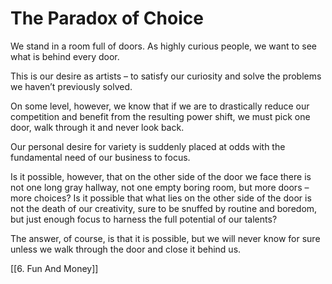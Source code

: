# The Paradox of Choice

We stand in a room full of doors. As highly curious people, we want to see what is behind every door. 

This is our desire as artists – to satisfy our curiosity and solve the problems we haven’t previously solved. 

On some level, however, we know that if we are to drastically reduce our competition and benefit from the resulting power shift, we must pick one door, walk through it and never look back. 

Our personal desire for variety is suddenly placed at odds with the fundamental need of our business to focus. 

Is it possible, however, that on the other side of the door we face there is not one long gray hallway, not one empty boring room, but more doors – more choices? Is it possible that what lies on the other side of the door is not the death of our creativity, sure to be snuffed by routine and boredom, but just enough focus to harness the full potential of our talents?

The answer, of course, is that it is possible, but we will never know for sure unless we walk through the door and close it behind us.

[[6. Fun And Money]]
